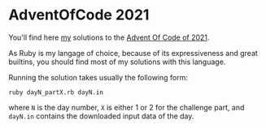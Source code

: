 # AdventOfCode 2021

You'll find here [my](https://github.com/phurni) solutions to the [Advent Of Code of 2021](https://adventofcode.com/2021).

As Ruby is my langage of choice, because of its expressiveness and great builtins, you should find most of my solutions with this language.

Running the solution takes usually the following form:

    ruby dayN_partX.rb dayN.in

where `N` is the day number, `X` is either 1 or 2 for the challenge part, and `dayN.in` contains the downloaded input data of the day.
